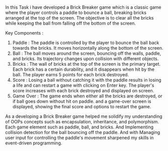 In this Task i have developed a Brick Breaker game which is a classic game where the player controls a paddle to bounce a ball, breaking bricks arranged at the top of the screen. The objective is to clear all the bricks while keeping the ball from falling off the bottom of the screen. 

Key Components :
1. Paddle : The paddle is controlled by the player to bounce the ball back towards the bricks. It moves horizontally along the bottom of the screen.
2. Ball : The ball moves around the screen, bouncing off the walls, paddle, and bricks. Its trajectory changes upon collision with different objects.
3. Bricks : The wall of bricks at the top of the screen is the primary target. Each brick has a certain durability, and it disappears when hit by the ball. The player earns 5 points for each brick destroyed.
4. Score : Losing a ball without catching it with the paddle results in losing a life and can restart a game with clicking on Enter key. The player's score increases with each brick destroyed and displayed on screen.
5. Game Over : The game ends when either all the bricks are destroyed, or if ball goes down without hit on paddle. and a game-over screen is displayed, showing the final score and options to restart the game.

As a developing a Brick Breaker game helped me solidify my understanding of OOPs concepts such as encapsulation, inheritance, and polymorphism.
Each game element such as paddle, ball, and bricks. And Implementing collision detection for the ball bouncing off the paddle. 
And with Managing user input for controlling the paddle's movement sharpened my skills in event-driven programming.
